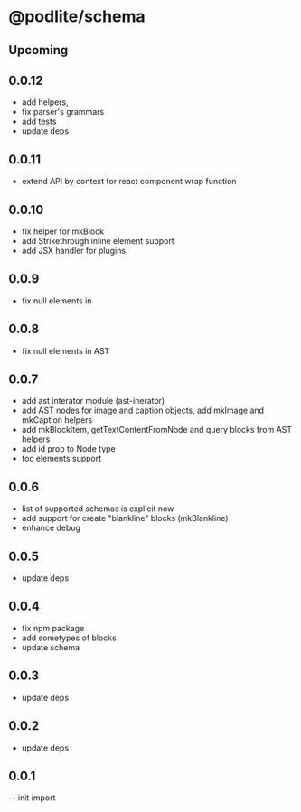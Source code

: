 # @podlite/schema

## Upcoming
## 0.0.12
- add helpers,
- fix parser's grammars
- add tests
- update deps
## 0.0.11
- extend API by context for react component wrap function
## 0.0.10
- fix helper for mkBlock
- add Strikethrough inline element support
- add JSX handler for plugins
## 0.0.9
- fix null elements in 
## 0.0.8
- fix null elements in AST
## 0.0.7
- add ast interator module (ast-inerator) 
- add AST nodes for image and caption objects, add mkImage and mkCaption helpers 
- add mkBlockItem, getTextContentFromNode and query blocks from AST helpers
- add id prop to Node type
- toc elements support
## 0.0.6
- list of supported schemas is explicit now
- add support for create "blankline" blocks (mkBlankline)
- enhance debug
## 0.0.5
- update deps
## 0.0.4
- fix npm package
- add sometypes of blocks
- update schema
 
## 0.0.3
- update deps
## 0.0.2
- update deps

## 0.0.1
-- init import
